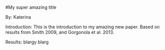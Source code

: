 #My super amazing title

By: Katerina

Introduction: This is the introduction to my amazing new paper.
Based on results from Smith 2009, and Gorgonola et al. 2013. 

Results:
blargy blarg
